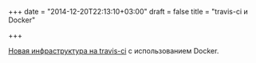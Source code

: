 +++
date = "2014-12-20T22:13:10+03:00"
draft = false
title = "travis-ci  и Docker"

+++

<p><a href="http://blog.travis-ci.com/2014-12-17-faster-builds-with-container-based-infrastructure/">Новая инфраструктура на&nbsp;travis-ci</a> с использованием&nbsp;Docker.</p>


